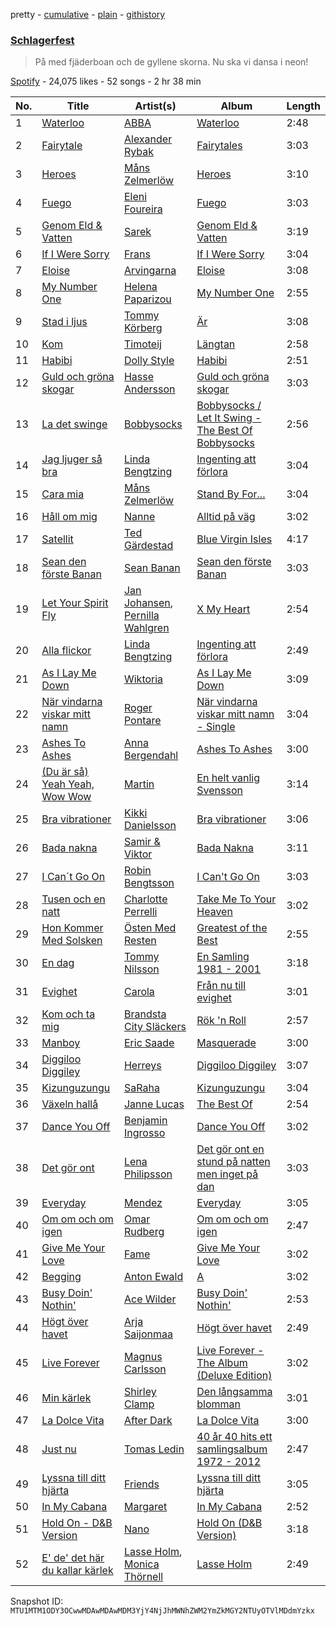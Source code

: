 pretty - [cumulative](/playlists/cumulative/37i9dQZF1DWYgwF78otcGY.md) - [plain](/playlists/plain/37i9dQZF1DWYgwF78otcGY) - [githistory](https://github.githistory.xyz/mackorone/spotify-playlist-archive/blob/main/playlists/plain/37i9dQZF1DWYgwF78otcGY)

### [Schlagerfest](https://open.spotify.com/playlist/37i9dQZF1DWYgwF78otcGY)

> På med fjäderboan och de gyllene skorna\. Nu ska vi dansa i neon!

[Spotify](https://open.spotify.com/user/spotify) - 24,075 likes - 52 songs - 2 hr 38 min

| No. | Title | Artist(s) | Album | Length |
|---|---|---|---|---|
| 1 | [Waterloo](https://open.spotify.com/track/3Dy4REq8O09IlgiwuHQ3sk) | [ABBA](https://open.spotify.com/artist/0LcJLqbBmaGUft1e9Mm8HV) | [Waterloo](https://open.spotify.com/album/5gSBDA6ufk8UZejT4XR7av) | 2:48 |
| 2 | [Fairytale](https://open.spotify.com/track/6NgYIETQ8U72CVfkzYhK30) | [Alexander Rybak](https://open.spotify.com/artist/3LLNDXrxL4uxXtnUJS5XWM) | [Fairytales](https://open.spotify.com/album/7k1b8wzjRsSTmIBuRlBrxp) | 3:03 |
| 3 | [Heroes](https://open.spotify.com/track/4ciaNqHWA2IzHphZaVRzHI) | [Måns Zelmerlöw](https://open.spotify.com/artist/1IxP1g9VrPzJqXFCsuyHKe) | [Heroes](https://open.spotify.com/album/6G6DMOiYMgVZLGs9nmNEJh) | 3:10 |
| 4 | [Fuego](https://open.spotify.com/track/4TwWOcvjY1qt3QJvtveAGm) | [Eleni Foureira](https://open.spotify.com/artist/39E15l8zeCDYpSZwFNX4G2) | [Fuego](https://open.spotify.com/album/1Kix2Ho3LgJI4tmtcFdNr8) | 3:03 |
| 5 | [Genom Eld & Vatten](https://open.spotify.com/track/4wLWZx74WHOosQq5p8VVkL) | [Sarek](https://open.spotify.com/artist/2tP82Obc3GVQTpFJkjUabp) | [Genom Eld & Vatten](https://open.spotify.com/album/35mmuEFKzNsEJ97gYThkVX) | 3:19 |
| 6 | [If I Were Sorry](https://open.spotify.com/track/6oDkCmfVcSd9NXAKk1b4Ll) | [Frans](https://open.spotify.com/artist/1y5T3Prq30eW5RkpaUWNOQ) | [If I Were Sorry](https://open.spotify.com/album/7e5vrZ4iPy74CmBgbIpQKX) | 3:04 |
| 7 | [Eloise](https://open.spotify.com/track/4QZ6hp2CKRaZG5RI9zXQqg) | [Arvingarna](https://open.spotify.com/artist/1qC3LsWlbrRCPVRooOX81u) | [Eloise](https://open.spotify.com/album/0zK4JYFfXuCAlWktGbniOR) | 3:08 |
| 8 | [My Number One](https://open.spotify.com/track/6LkCvCc9oFoLDv4DLhzTox) | [Helena Paparizou](https://open.spotify.com/artist/7D7k550IB6EszWmzVVCJSK) | [My Number One](https://open.spotify.com/album/0JLlI8YNAvvrhHAwz5UCgI) | 2:55 |
| 9 | [Stad i ljus](https://open.spotify.com/track/7bVwUOySQGO2afJ0LArAMi) | [Tommy Körberg](https://open.spotify.com/artist/6R21HSNyo7HVac8pyqY3T2) | [Är](https://open.spotify.com/album/1nfObC0Ykmpy6vYLwlsg4Z) | 3:08 |
| 10 | [Kom](https://open.spotify.com/track/52iMLtr3V7EenocLKoZZ2X) | [Timoteij](https://open.spotify.com/artist/2KToq66TzR2OM0PZJSh5bR) | [Längtan](https://open.spotify.com/album/1DLz2kBUFZ7MVkxrMy3t3t) | 2:58 |
| 11 | [Habibi](https://open.spotify.com/track/1githXSs5WbmfZ8fTZBR30) | [Dolly Style](https://open.spotify.com/artist/0D00AEI0IWmoBtdIH75zXs) | [Habibi](https://open.spotify.com/album/5dm3yVuHd6BrGhU0VChLgW) | 2:51 |
| 12 | [Guld och gröna skogar](https://open.spotify.com/track/6EnNjWkk1YX3fsTXtwO773) | [Hasse Andersson](https://open.spotify.com/artist/08JjzDgK2ltxMBWlez1YyH) | [Guld och gröna skogar](https://open.spotify.com/album/7JVTdIGoQzBnzf8dwqE0HW) | 3:03 |
| 13 | [La det swinge](https://open.spotify.com/track/1D5JiCspnkQx8L57R3qpAb) | [Bobbysocks](https://open.spotify.com/artist/7DNARXXVHkEPeSE1efUqfs) | [Bobbysocks / Let It Swing \- The Best Of Bobbysocks](https://open.spotify.com/album/1Y5N3dPwHgubECWrFqpG5T) | 2:56 |
| 14 | [Jag ljuger så bra](https://open.spotify.com/track/4IV8dOSLi26stONnuQg8Kf) | [Linda Bengtzing](https://open.spotify.com/artist/6IBNZlx6x6TbLUIJhXT4xV) | [Ingenting att förlora](https://open.spotify.com/album/7KW1wOSzVGdWs1aA3pzT1l) | 3:04 |
| 15 | [Cara mia](https://open.spotify.com/track/4vxn2p4GbiFhnVsIASACrf) | [Måns Zelmerlöw](https://open.spotify.com/artist/1IxP1g9VrPzJqXFCsuyHKe) | [Stand By For...](https://open.spotify.com/album/0Bt2FMVJpBg0g0fFiQjqoV) | 3:04 |
| 16 | [Håll om mig](https://open.spotify.com/track/6LjXwyNIh30VWsnvT8JHhz) | [Nanne](https://open.spotify.com/artist/0whAheccvr5O5qbQjNk4gi) | [Alltid på väg](https://open.spotify.com/album/3CDoUVCjpSa2N08MBL8Ovy) | 3:02 |
| 17 | [Satellit](https://open.spotify.com/track/10AwlsmVEASSiWORkKcgRo) | [Ted Gärdestad](https://open.spotify.com/artist/6zpub6jbY6CdrcqQsDq8P4) | [Blue Virgin Isles](https://open.spotify.com/album/5xHCzowaod3845uvIfXAkg) | 4:17 |
| 18 | [Sean den förste Banan](https://open.spotify.com/track/5J2UfqBylH8jDQZJnxby81) | [Sean Banan](https://open.spotify.com/artist/4EyhwDFo0iKdv2nMUM4m1Q) | [Sean den förste Banan](https://open.spotify.com/album/0rFpCQes32x4acvY6dmVOh) | 3:03 |
| 19 | [Let Your Spirit Fly](https://open.spotify.com/track/1k8Licv2jaRTbRtAbJZ3In) | [Jan Johansen](https://open.spotify.com/artist/4Nd6R1oljERR3D2893MpJf), [Pernilla Wahlgren](https://open.spotify.com/artist/4tUajUzujJgjYQ6mMbsMRf) | [X My Heart](https://open.spotify.com/album/4GXyJ4D53Gx0I3lHzhDUxd) | 2:54 |
| 20 | [Alla flickor](https://open.spotify.com/track/6YGqMb6MmqcwIHaDSCA7Nq) | [Linda Bengtzing](https://open.spotify.com/artist/6IBNZlx6x6TbLUIJhXT4xV) | [Ingenting att förlora](https://open.spotify.com/album/7KW1wOSzVGdWs1aA3pzT1l) | 2:49 |
| 21 | [As I Lay Me Down](https://open.spotify.com/track/5VIZcrKXPd9wL4hqE4YN8z) | [Wiktoria](https://open.spotify.com/artist/3gbaHBYDy62irTs0ZsHNmi) | [As I Lay Me Down](https://open.spotify.com/album/6PaokH8pvKEe116al1OyCT) | 3:09 |
| 22 | [När vindarna viskar mitt namn](https://open.spotify.com/track/1nSyBcZr8IS9wZcFyvqqE7) | [Roger Pontare](https://open.spotify.com/artist/2eo54qMMNjVgFIxwhKfijG) | [När vindarna viskar mitt namn \- Single](https://open.spotify.com/album/7oSqWiKS8F3GGIh6ihn50H) | 3:04 |
| 23 | [Ashes To Ashes](https://open.spotify.com/track/1iqxk51n6yyc6OIXu7dX8o) | [Anna Bergendahl](https://open.spotify.com/artist/2QLxag7UehMTlparZcbQn9) | [Ashes To Ashes](https://open.spotify.com/album/3PdI7t8cuGziQ76P2ooFpR) | 3:00 |
| 24 | [\(Du är så\) Yeah Yeah, Wow Wow](https://open.spotify.com/track/7fsWDVy88i6gznoQtlbOio) | [Martin](https://open.spotify.com/artist/4oOULCfbuFxwC1Bv2PSR7F) | [En helt vanlig Svensson](https://open.spotify.com/album/5yFU2tACu1Fp4dwSLY6NAO) | 3:14 |
| 25 | [Bra vibrationer](https://open.spotify.com/track/0FSlaiuv4eBrrjz05jpxz6) | [Kikki Danielsson](https://open.spotify.com/artist/3ktAhWMnoYiz6UpBEKfv5i) | [Bra vibrationer](https://open.spotify.com/album/6pTczERNVTTxtoFjfOIKWU) | 3:06 |
| 26 | [Bada nakna](https://open.spotify.com/track/68jkh9nqSjpmRtkkA9f0ld) | [Samir & Viktor](https://open.spotify.com/artist/4SR9oxWziAoPR4kTrekBi6) | [Bada Nakna](https://open.spotify.com/album/0byn7HEBmRx4OPUYQzbcas) | 3:11 |
| 27 | [I Can´t Go On](https://open.spotify.com/track/715cD5vOTffsOR3MnNYveJ) | [Robin Bengtsson](https://open.spotify.com/artist/1CQLPgGkfHrxNMqrXt5oWS) | [I Can't Go On](https://open.spotify.com/album/22O77Vq7bj0khJd5Blhjp3) | 3:03 |
| 28 | [Tusen och en natt](https://open.spotify.com/track/6JIwvW8ioos5KFp0Q0mS3Y) | [Charlotte Perrelli](https://open.spotify.com/artist/39Waq6UmqYCBEuyv8M8kjl) | [Take Me To Your Heaven](https://open.spotify.com/album/6fgypOA8G33QMu1Fuufn7Y) | 3:02 |
| 29 | [Hon Kommer Med Solsken](https://open.spotify.com/track/0GdHzLwAZkDcJz6cAV0Qz9) | [Östen Med Resten](https://open.spotify.com/artist/20nKo8C8M0JpIznby9Dv5p) | [Greatest of the Best](https://open.spotify.com/album/03wYV1m0EmBAhtgVLvGNKn) | 2:55 |
| 30 | [En dag](https://open.spotify.com/track/4y81ov9ojdBPu5eLhDKxS9) | [Tommy Nilsson](https://open.spotify.com/artist/0PnNyzP7CgoDXZHr6cWOyq) | [En Samling 1981 \- 2001](https://open.spotify.com/album/0TcAev3EcjkrvhP3BoHlj9) | 3:18 |
| 31 | [Evighet](https://open.spotify.com/track/6XGIQNU8VmOBRIdL5OBYKp) | [Carola](https://open.spotify.com/artist/3uFum0NCM1PtmCO0MwsOAt) | [Från nu till evighet](https://open.spotify.com/album/6WFBm5Or8TVQPN78wD2wzH) | 3:01 |
| 32 | [Kom och ta mig](https://open.spotify.com/track/3NVIuvSnsjBMWR8RCXQbHi) | [Brandsta City Släckers](https://open.spotify.com/artist/10bzvni38ThO7h6KOaHO9l) | [Rök 'n Roll](https://open.spotify.com/album/0aO5uIWhe2UVcnI7ZrjdSc) | 2:57 |
| 33 | [Manboy](https://open.spotify.com/track/4ut7uc5pTPixey8zomS5Ah) | [Eric Saade](https://open.spotify.com/artist/4zGH6gaO4NohcfCXZ31bQG) | [Masquerade](https://open.spotify.com/album/29npkCplHvsX4VZ6POOwMp) | 3:00 |
| 34 | [Diggiloo Diggiley](https://open.spotify.com/track/4NzirQ4BrNkVaPEla2ipG4) | [Herreys](https://open.spotify.com/artist/2uS8ryCr9KuXzh7Y4xowle) | [Diggiloo Diggiley](https://open.spotify.com/album/1aeO2MJZFZhk3E57aaYGlg) | 3:07 |
| 35 | [Kizunguzungu](https://open.spotify.com/track/54xN08hKKJvg6p5vSXM26g) | [SaRaha](https://open.spotify.com/artist/5So3Ot8FgnAlkz4v02elso) | [Kizunguzungu](https://open.spotify.com/album/5p95oQuomBWw9kZqWFsQXj) | 3:04 |
| 36 | [Växeln hallå](https://open.spotify.com/track/61hgZt5HEewtSjxibp01Vy) | [Janne Lucas](https://open.spotify.com/artist/0Z8KU7sIq35JPkymHAuBwx) | [The Best Of](https://open.spotify.com/album/7g8VSftiiJllTZkOZUoSFe) | 2:54 |
| 37 | [Dance You Off](https://open.spotify.com/track/0s3P5PImfDZYWIseR3b39D) | [Benjamin Ingrosso](https://open.spotify.com/artist/7jEEE187pVG6InOxn03oA5) | [Dance You Off](https://open.spotify.com/album/0TDIGmEpqWpZiTCRW6133p) | 3:02 |
| 38 | [Det gör ont](https://open.spotify.com/track/51md9KzX92LQh84mUsaPPD) | [Lena Philipsson](https://open.spotify.com/artist/7rZYHhxGKbe1XepzlpDlKm) | [Det gör ont en stund på natten men inget på dan](https://open.spotify.com/album/3CQHhvbYaNHJdfp8N79Nbr) | 3:03 |
| 39 | [Everyday](https://open.spotify.com/track/7DgXgP8rZZuIgh8vjhiQ0c) | [Mendez](https://open.spotify.com/artist/5z9PI0y6MRnL9BCHOI5ilL) | [Everyday](https://open.spotify.com/album/3H8RhX7BEs0wvFLAkZXVlW) | 3:05 |
| 40 | [Om om och om igen](https://open.spotify.com/track/1Lg5Qf47RERQQmfYbGZB43) | [Omar Rudberg](https://open.spotify.com/artist/6uRXUjochRDA9d5Sq2tZZd) | [Om om och om igen](https://open.spotify.com/album/34VOvxhqnb5cGsO67IO3Rd) | 2:47 |
| 41 | [Give Me Your Love](https://open.spotify.com/track/2B60fzEh2F9Ds6xFtV8LWd) | [Fame](https://open.spotify.com/artist/4cFizl8RUZEfXnkzw1Fiz6) | [Give Me Your Love](https://open.spotify.com/album/6iG5QUazlcxTw6Inkf6DHR) | 3:02 |
| 42 | [Begging](https://open.spotify.com/track/2sjZkR11bgYNjDOHqjvCK1) | [Anton Ewald](https://open.spotify.com/artist/6HKV18fbiZPLNSoTUnTALb) | [A](https://open.spotify.com/album/6HDTuFOdtkETh4RnxIDNVm) | 3:02 |
| 43 | [Busy Doin' Nothin'](https://open.spotify.com/track/1zSXQIah3KQsjvo5sRNRq7) | [Ace Wilder](https://open.spotify.com/artist/7F4HcalxCMC4DctguvnoFY) | [Busy Doin' Nothin'](https://open.spotify.com/album/4jfxzJriDt7pZMpzUtRhMo) | 2:53 |
| 44 | [Högt över havet](https://open.spotify.com/track/4J5KXnvaoSPa7yHrsNnqda) | [Arja Saijonmaa](https://open.spotify.com/artist/7eoFSuG70jwEpxd1LdKNxK) | [Högt över havet](https://open.spotify.com/album/0lTGL5FPRV2cL926HKbUaS) | 2:49 |
| 45 | [Live Forever](https://open.spotify.com/track/6yk6jU3Ia33ed2XL4V9IeW) | [Magnus Carlsson](https://open.spotify.com/artist/12VIfmT1N5FGyCuuXGKuYB) | [Live Forever \- The Album \(Deluxe Edition\)](https://open.spotify.com/album/5g18f9GEyipB2xX2d9xy5x) | 3:02 |
| 46 | [Min kärlek](https://open.spotify.com/track/5dpkOqj8pVFn3nS8OvMJNG) | [Shirley Clamp](https://open.spotify.com/artist/09AdawDC7B5zcphs18nRB7) | [Den långsamma blomman](https://open.spotify.com/album/42M4B14wexkW2YK3iJ1KeA) | 3:01 |
| 47 | [La Dolce Vita](https://open.spotify.com/track/5QQz3p0cnmlOYsfyAmgwkw) | [After Dark](https://open.spotify.com/artist/6IsSP3qzKVJziwtHkmKuRl) | [La Dolce Vita](https://open.spotify.com/album/0CXSCEO8p04h1FRxFUGsIl) | 3:00 |
| 48 | [Just nu](https://open.spotify.com/track/4162ukGloFryXqeHM4y4Ha) | [Tomas Ledin](https://open.spotify.com/artist/518rTAIFPwQjLUSi4Pdzzn) | [40 år 40 hits ett samlingsalbum 1972 \- 2012](https://open.spotify.com/album/1kL5NFtluQyyzkjnBzPE7L) | 2:47 |
| 49 | [Lyssna till ditt hjärta](https://open.spotify.com/track/4BhEDrbVxPgu13SQFwoDCV) | [Friends](https://open.spotify.com/artist/5mHoZyR5qy4zrCSAetmwnX) | [Lyssna till ditt hjärta](https://open.spotify.com/album/1jWedFgADqAwwe3nP3RZlA) | 3:05 |
| 50 | [In My Cabana](https://open.spotify.com/track/4QQNLEpCHjwovArZsDIUD6) | [Margaret](https://open.spotify.com/artist/6aGmKxXoKrSdovRUn8MBhZ) | [In My Cabana](https://open.spotify.com/album/117MLkbXJnYCcN1lNxDm8k) | 2:52 |
| 51 | [Hold On \- D&B Version](https://open.spotify.com/track/3mXXkDfLaCN5IaZpHVJPth) | [Nano](https://open.spotify.com/artist/48Z0MG7G6UQeWYibHpXgQe) | [Hold On \(D&B Version\)](https://open.spotify.com/album/2qQfXNZu1v5I4fjCbX6UVq) | 3:18 |
| 52 | [E' de' det här du kallar kärlek](https://open.spotify.com/track/5MBBQ7P9AozcQ8lF7So1B3) | [Lasse Holm](https://open.spotify.com/artist/4fYwnbPagtCH2o6prMmgoI), [Monica Thörnell](https://open.spotify.com/artist/2jC1JNttGelaaJn6QLyJYA) | [Lasse Holm](https://open.spotify.com/album/6YqYUREfAQkDJmn2BfaCrQ) | 2:49 |

Snapshot ID: `MTU1MTM1ODY3OCwwMDAwMDAwMDM3YjY4NjJhMWNhZWM2YmZkMGY2NTUyOTVlMDdmYzkx`
